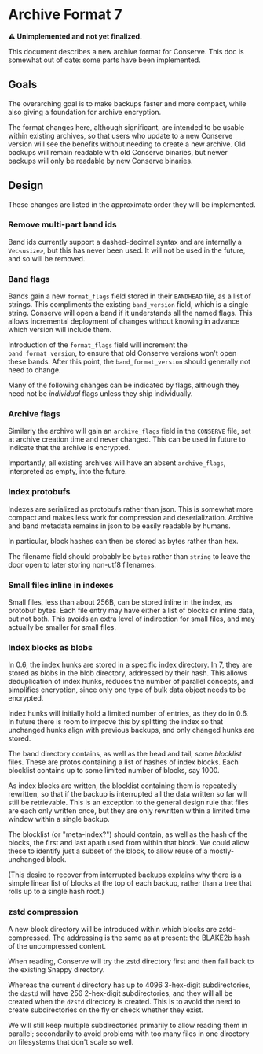 # Archive Format 7

**⚠️ Unimplemented and not yet finalized.**

This document describes a new archive format for Conserve. This doc is somewhat out of date: some parts have been implemented.

## Goals

The overarching goal is to make backups faster and more compact, while also giving a foundation for archive encryption.

The format changes here, although significant, are intended to be usable within existing archives, so that users who update to a new Conserve version will see the benefits without needing to create a new archive. Old backups will remain readable with old Conserve binaries, but newer backups will only be readable by new Conserve binaries.

## Design

These changes are listed in the approximate order they will be implemented.

### Remove multi-part band ids

Band ids currently support a dashed-decimal syntax and are internally a `Vec<usize>`, but this has never been used. It will not be used in the future, and so will be removed.

### Band flags

Bands gain a new `format_flags` field stored in their `BANDHEAD` file, as a
list of strings. This compliments the existing `band_version` field, which is a
single string. Conserve will open a band if it understands all the named flags.
This allows incremental deployment of changes without knowing in advance which
version will include them.

Introduction of the `format_flags` field will increment the
`band_format_version`, to ensure that old Conserve versions won't open these
bands. After this point, the `band_format_version` should generally not need
to change.

Many of the following changes can be indicated by flags, although they need not
be _individual_ flags unless they ship individually.

### Archive flags

Similarly the archive will gain an `archive_flags` field in the `CONSERVE` file, set at archive creation time and never changed. This can be used in future to indicate that the archive is encrypted.

Importantly, all existing archives will have an absent `archive_flags`, interpreted as empty, into the future.

### Index protobufs

Indexes are serialized as protobufs rather than json. This is somewhat more compact and makes less work for compression and deserialization. Archive and band metadata remains in json to be easily readable by humans.

In particular, block hashes can then be stored as bytes rather than hex.

The filename field should probably be `bytes` rather than `string` to leave the door open to later storing non-utf8 filenames.

### Small files inline in indexes

Small files, less than about 256B, can be stored inline in the index, as protobuf bytes. Each file entry may have either a list of blocks or inline data, but not both. This avoids an extra level of indirection for small files, and may actually be smaller for small files.

### Index blocks as blobs

In 0.6, the index hunks are stored in a specific index directory. In 7, they are stored as blobs in the blob directory, addressed by their hash. This allows deduplication of index hunks, reduces the number of parallel concepts, and simplifies encryption, since only one type of bulk data object needs to be encrypted.

Index hunks will initially hold a limited number of entries, as they do in 0.6. In future there is room to improve this by splitting the index so that unchanged hunks align with previous backups, and only changed hunks are stored.

The band directory contains, as well as the head and tail, some _blocklist_ files. These are protos containing a list of hashes of index blocks. Each blocklist contains up to some limited number of blocks, say 1000.

As index blocks are written, the blocklist containing them is repeatedly rewritten, so that if the backup is interrupted all the data written so far will still be retrievable. This is an exception to the general design rule that files are each only written once, but they are only rewritten within a limited time window within a single backup.

The blocklist (or "meta-index?") should contain, as well as the hash of the blocks, the first and last apath used from within that block. We could allow these to identify just a subset of the block, to allow reuse of a mostly-unchanged block.

(This desire to recover from interrupted backups explains why there is a simple linear list of blocks at the top of each backup, rather than a tree that rolls up to a single hash root.)

### zstd compression

A new block directory will be introduced within which blocks are zstd-compressed. The addressing is the same as at present: the BLAKE2b hash of the uncompressed content.

When reading, Conserve will try the zstd directory first and then fall back to the existing Snappy directory.

Whereas the current `d` directory has up to 4096 3-hex-digit subdirectories, the `dzstd` will have 256 2-hex-digit subdirectories, and they will all be created when the `dzstd` directory is created. This is to avoid the need to create subdirectories on the fly or check whether they exist.

We will still keep multiple subdirectories primarily to allow reading them in parallel; secondarily to avoid problems with too many files in one directory on filesystems that don't scale so well.
